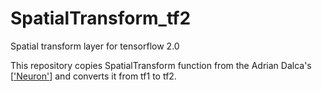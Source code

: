 # SpatialTransform_tf2
Spatial transform layer for tensorflow 2.0

This repository copies SpatialTransform function from the Adrian Dalca's [['Neuron'](https://github.com/adalca/neuron.git)] and converts it from tf1 to tf2.
